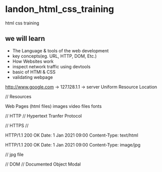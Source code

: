 # landon_html_css_training
html css training

## we will learn

- The Language & tools of the web development
- key concepts(eg. URL, HTTP, DOM, Etc.)
- How Websites work
- inspect network traffic using devtools
- basic of HTMl & CSS
- validating webpage

http://www.google.com -> 127.128.1.1 -> server
Uniform Resource Location

// Resources

Web Pages (html files)
images
video files
fonts

// HTTP
// Hypertext Tranfer Protocol

// HTTPS
// 



HTTP/1.1 200 OK
Date: 1 Jan 2021 09:00
Content-Type: text/html

<html>
</html>

HTTP/1.1 200 OK
Date: 1 Jan 2021 09:00
Content-Type: image/jpg

// jpg file

// DOM
// Documented Object Modal
